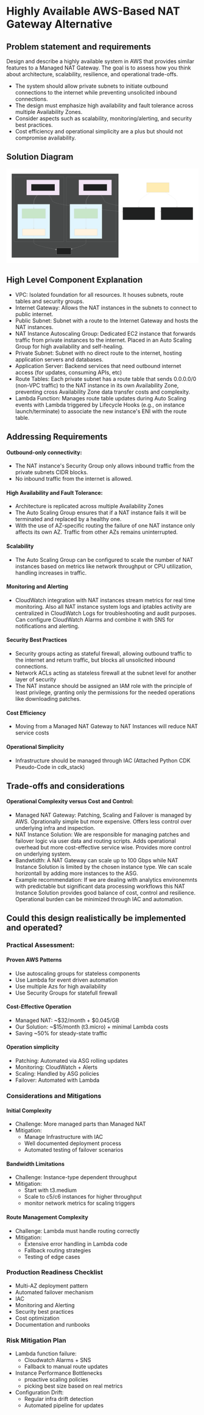 
# Highly Available AWS-Based NAT Gateway Alternative 

## Problem statement and requirements

Design and describe a highly available system in AWS that provides similar
features to a Managed NAT Gateway. The goal is to assess how you think about architecture,
scalability, resilience, and operational trade-offs.  

- The system should allow private subnets to initiate outbound connections to the internet while preventing unsolicited inbound connections.
- The design must emphasize high availability and fault tolerance across multiple Availability Zones.
- Consider aspects such as scalability, monitoring/alerting, and security best practices.
- Cost efficiency and operational simplicity are a plus but should not compromise availability.  

## Solution Diagram

![Solution Diagram](diagram.svg)  

## High Level Component Explanation
- VPC: Isolated foundation for all resources. It houses subnets, route tables and security groups.
- Internet Gateway: Allows the NAT instances in the subnets to connect to public internet.
- Public Subnet: Subnet with a route to the Internet Gateway and hosts the NAT instances.
- NAT Instance Autoscaling Group: Dedicated EC2 instance that forwards traffic from private instances to the internet. Placed in an Auto Scaling Group for high availability and self-healing.
- Private Subnet: Subnet with no direct route to the internet, hosting application servers and databases.
- Application Server: Backend services that need outbound internet access (for updates, consuming APIs, etc)
- Route Tables: Each private subnet has a route table that sends 0.0.0.0/0 (non-VPC traffic) to the NAT instance in its own Availability Zone, preventing cross Availability Zone data transfer costs and complexity.
- Lambda Function: Manages route table updates during Auto Scaling events with Lambda triggered by Lifecycle Hooks (e.g., on instance launch/terminate) to associate the new instance's ENI with the route table.

## Addressing Requirements  
#### Outbound-only connectivity:
- The NAT instance's Security Group only allows inbound traffic from the private subnets CIDR blocks.
- No inbound traffic from the internet is allowed.
#### High Availability and Fault Tolerance: 
- Architecture is replicated across multiple Availability Zones
- The Auto Scaling Group ensures that if a NAT instance fails it will be terminated and replaced by a healthy one.
- With the use of AZ-specific routing the failure of one NAT instance only affects its own AZ. Traffic from other AZs remains uninterrupted.
#### Scalability
- The Auto Scaling Group can be configured to scale the number of NAT instances based on metrics like network throughput or CPU utilization, handling increases in traffic.
#### Monitoring and Alerting
- CloudWatch integration with NAT instances stream metrics for real time monitoring. Also all NAT instance system logs and iptables activity are centralized in CloudWatch Logs for troubleshooting and audit purposes. Can configure CloudWatch Alarms and combine it with SNS for notifications and alerting.
#### Security Best Practices
- Security groups acting as stateful firewall, allowing outbound traffic to the internet and return traffic, but blocks all unsolicited inbound connections.
- Network ACLs acting as stateless firewall at the subnet level for another layer of security
- The NAT instance should be assigned an IAM role with the principle of least privilege, granting only the permissions for the needed operations like downloading patches.
#### Cost Efficiency
- Moving from a Managed NAT Gateway to NAT Instances will reduce NAT service costs
#### Operational Simplicity
- Infrastructure should be managed through IAC (Attached Python CDK Pseudo-Code in cdk_stack)  

## Trade-offs and considerations
#### Operational Complexity versus Cost and Control:
- Managed NAT Gateway: Patching, Scaling and Failover is managed by AWS. Oprationally simple but more expensive. Offers less control over underlying infra and inspection.
- NAT Instance Solution: We are responsible for managing patches and failover logic via user data and routing scripts. Adds operational overhead but more cost-effective service wise. Provides more control on underlying system.
- Bandwtidth: A NAT Gateway can scale up to 100 Gbps while NAT Instance Solution is limited by the chosen instance type. We can scale horizontall by adding more instances to the ASG.
- Example recommendation: If we are dealing with analytics environemnts with predictable but significant data processing workflows this NAT Instance Solution provides good balance of cost, control and resilience. Operational burden can be minimized through IAC and automation.

## Could this design realistically be implemented and operated?  

### Practical Assessment:  

#### Proven AWS Patterns
- Use autoscaling groups for stateless components
- Use Lambda for event driven automation
- Use multiple Azs for high availability
- Use Security Groups for statefull firewall  

#### Cost-Effective Operation
- Managed NAT: ~$32/month + $0.045/GB
- Our Solution: ~$15/month (t3.micro) + minimal Lambda costs
- Saving ~50% for steady-state traffic  

#### Operation simplicity
- Patching: Automated via ASG rolling updates
- Monitoring: CloudWatch + Alerts
- Scaling: Handled by ASG policies
- Failover: Automated with Lambda  

### Considerations and Mitigations  

#### Initial Complexity
- Challenge: More managed parts than Managed NAT
- Mitigation:
    - Manage Infrastructure with IAC
    - Well documented deployment process
    - Automated testing of failover scenarios  

#### Bandwidth Limitations
- Challenge: Instance-type dependent throughput
- Mitigation:
    - Start with t3.medium
    - Scale to c5/c6 instances for higher throughput
    - monitor network metrics for scaling triggers  

#### Route Management Complexity
- Challenge: Lambda must handle routing correctly
- Mitigation:
    - Extensive error handling in Lambda code
    - Fallback routing strategies
    - Testing of edge cases  

### Production Readiness Checklist
- Multi-AZ deployment pattern
- Automated failover mechanism
- IAC
- Monitoring and Alerting
- Security best practices
- Cost optimization
- Documentation and runbooks

### Risk Mitigation Plan
- Lambda function failure:
    - Cloudwatch Alarms + SNS
    - Fallback to manual route updates
- Instance Performance Bottlenecks
    - proactive scaling policies
    - picking best size based on real metrics
- Configuration Drift:
    - Regular infra drift detection
    - Automated pipeline for updates